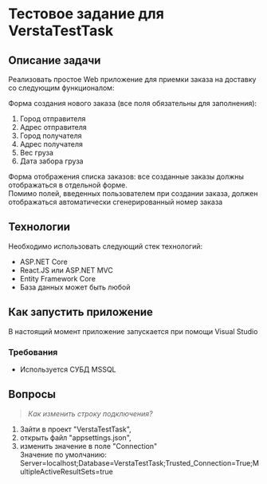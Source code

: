 # Тестовое задание для VerstaTestTask #

## Описание задачи ##
Реализовать простое Web приложение для приемки заказа на доставку со следующим функционалом:

Форма создания нового заказа (все поля обязательны для заполнения):
1. Город отправителя
2. Адрес отправителя
3. Город получателя
4. Адрес получателя
5. Вес груза
6. Дата забора груза

Форма отображения списка заказов: все созданные заказы должны отображаться в отдельной форме.  
Помимо полей, введенных пользователем при создании заказа, должен отображаться автоматически сгенерированный номер заказа

## Технологии ##

Необходимо использовать следующий стек технологий:
- ASP.NET Core
- React.JS или ASP.NET MVC
- Entity Framework Core
- База данных может быть любой

## Как запустить приложение ##
В настоящий момент приложение запускается при помощи Visual Studio

### Требования ###
- Используется СУБД MSSQL


## Вопросы ##
> *Как изменить строку подключения?*  
1. Зайти в проект "VerstaTestTask", 
2. открыть файл "appsettings.json", 
3. изменить значение в поле "Connection"  
Значение по умолчанию: Server=localhost;Database=VerstaTestTask;Trusted_Connection=True;MultipleActiveResultSets=true
